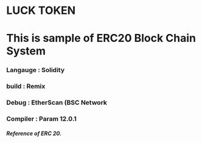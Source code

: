 # LUCK TOKEN
# This is sample of ERC20 Block Chain System 

### Langauge : Solidity
### build : Remix
### Debug : EtherScan (BSC Network
### Compiler : Param 12.0.1


##### Reference of ERC 20. 
